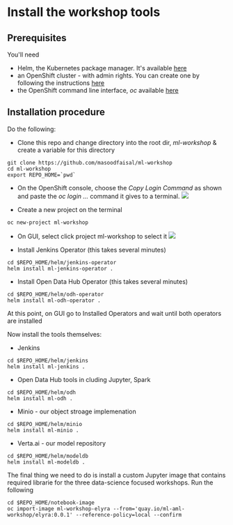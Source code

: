 # Install the workshop tools
## Prerequisites
You'll need
- Helm, the Kubernetes package manager. It's available [here](https://helm.sh/docs/intro/install/)
- an OpenShift cluster - with admin rights. You can create one by following the instructions [here](http:/try.openshift.com)
- the OpenShift command line interface, _oc_ available [here](https://docs.openshift.com/container-platform/4.6/cli_reference/openshift_cli/getting-started-cli.html)

## Installation procedure
Do the following:
- Clone this repo and change directory into the root dir, _ml-workshop_ & create a variable for this directory
```
git clone https://github.com/masoodfaisal/ml-workshop
cd ml-workshop
export REPO_HOME=`pwd`
```
- On the OpenShift console, choose the _Copy Login Command_ as shown and paste the _oc login ..._ command it gives to a terminal.
![](https://github.com/masoodfaisal/ml-workshop/blob/main/docs/images/29-copy-login-command.png)

- Create a new project on the terminal
```
oc new-project ml-workshop  
```

- On GUI, select click project ml-workshop to select it
![](https://github.com/masoodfaisal/ml-workshop/blob/main/docs/images/30-select-ml-workshop-project.png)

- Install Jenkins Operator (this takes several minutes)
```
cd $REPO_HOME/helm/jenkins-operator
helm install ml-jenkins-operator .
```

- Install Open Data Hub Operator (this takes several minutes)
```
cd $REPO_HOME/helm/odh-operator
helm install ml-odh-operator .
```

At this point, on GUI go to Installed Operators and wait until both operators are installed

Now install the tools themselves:
- Jenkins
```
cd $REPO_HOME/helm/jenkins
helm install ml-jenkins .
```

- Open Data Hub tools in cluding Jupyter, Spark
```
cd $REPO_HOME/helm/odh
helm install ml-odh .
```

- Minio - our object stroage implemenation
```
cd $REPO_HOME/helm/minio
helm install ml-minio .
```

- Verta.ai - our model repository
```
cd $REPO_HOME/helm/modeldb
helm install ml-modeldb .
```

The final thing we need to do is install a custom Jupyter image that contains required librarie for the three data-science focused workshops. Run the following
```
cd $REPO_HOME/notebook-image
oc import-image ml-workshop-elyra --from='quay.io/ml-aml-workshop/elyra:0.0.1' --reference-policy=local --confirm
```




